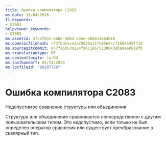 ```yaml
---
title: Ошибка компилятора C2083
ms.date: 11/04/2016
f1_keywords:
- C2083
helpviewer_keywords:
- C2083
ms.assetid: 5fc4f931-eab6-4d8d-a3ee-3b8e11e64b18
ms.openlocfilehash: cf3fbde1ce1a79528a11fe6564ccf1604645f718
ms.sourcegitcommit: 857fa6b530224fa6c18675138043aba9aa0619fb
ms.translationtype: MT
ms.contentlocale: ru-RU
ms.lasthandoff: 03/24/2020
ms.locfileid: "80207728"
---
```

# <a name="compiler-error-c2083"></a>Ошибка компилятора C2083

Недопустимое сравнение структуры или объединения

Структура или объединение сравнивается непосредственно с другим пользовательским типом. Это недопустимо, если только не был определен оператор сравнения или существует преобразование в скалярный тип.
